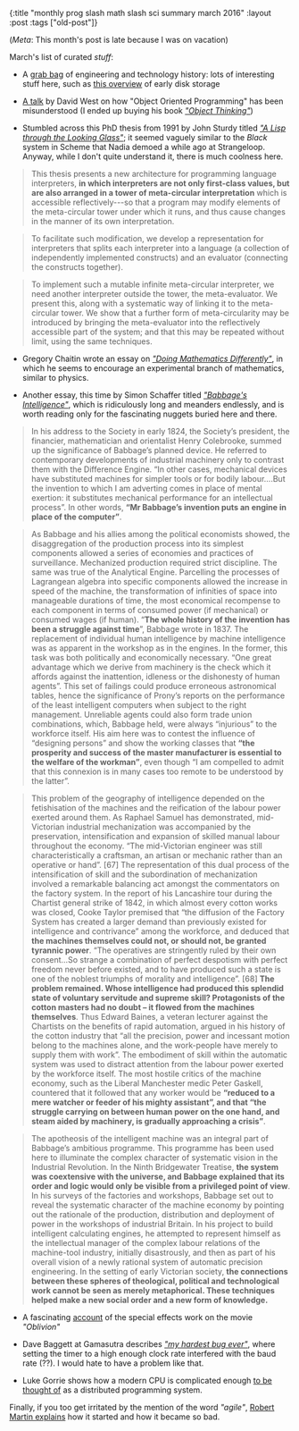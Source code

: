 {:title "monthly prog slash math slash sci summary march 2016"
:layout :post
 :tags ["old-post"]}



(_Meta_: This month's post is late because I was on vacation)



March's list of curated _stuff_:



- A [grab bag](http://ethw.org/Main_Page) of engineering and technology history: lots of interesting stuff here, such as [this overview](http://ethw.org/Creating_Magnetic_Disk_Storage_at_IBM) of early disk storage



- [A talk](https://www.youtube.com/watch?v=RdE-d_EhzmA) by David West on how "Object Oriented Programming" has been misunderstood (I ended up buying his book [_"Object Thinking"_](http://www.amazon.com/Object-Thinking-Developer-Reference-David/dp/0735619654))



- Stumbled across this PhD thesis from 1991 by John Sturdy titled [_"A Lisp through the Looking Glass"_](http://www.cb1.com/~john/thesis/thesis.html); it seemed vaguely similar to the _Black_ system in Scheme that Nadia demoed a while ago at Strangeloop. Anyway, while I don't quite understand it, there is much coolness here.



> This thesis presents a new architecture for programming language interpreters, **in which interpreters are not only first-class values, but are also arranged in a tower of meta-circular interpretation** which is accessible reflectively---so that a program may modify elements of the meta-circular tower under which it runs, and thus cause changes in the manner of its own interpretation.

>

> To facilitate such modification, we develop a representation for interpreters that splits each interpreter into a language (a collection of independently implemented constructs) and an evaluator (connecting the constructs together).

> 

> To implement such a mutable infinite meta-circular interpreter, we need another interpreter outside the tower, the meta-evaluator. We present this, along with a systematic way of linking it to the meta-circular tower. We show that a further form of meta-circularity may be introduced by bringing the meta-evaluator into the reflectively accessible part of the system; and that this may be repeated without limit, using the same techniques.



- Gregory Chaitin wrote an essay on [_"Doing Mathematics Differently"_](http://inference-review.com/article/doing-mathematics-differently), in which he seems to encourage an experimental branch of mathematics, similar to physics.



- Another essay, this time by Simon Schaffer titled [_"Babbage's Intelligence"_](http://www.imaginaryfutures.net/2007/04/16/babbages-intelligence-by-simon-schaffer/), which is ridiculously long and meanders endlessly, and is worth reading only for the fascinating nuggets buried here and there.



> In his address to the Society in early 1824, the Society’s president, the financier, mathematician and orientalist Henry Colebrooke, summed up the significance of Babbage’s planned device. He referred to contemporary developments of industrial machinery only to contrast them with the Difference Engine. “In other cases, mechanical devices have substituted machines for simpler tools or for bodily labour….But the invention to which I am adverting comes in place of mental exertion: it substitutes mechanical performance for an intellectual process”. In other words, **“Mr Babbage’s invention puts an engine in place of the computer”**.



> As Babbage and his allies among the political economists showed, the disaggregation of the production process into its simplest components allowed a series of economies and practices of surveillance. Mechanized production required strict discipline. The same was true of the Analytical Engine. Parcelling the processes of Lagrangean algebra into specific components allowed the increase in speed of the machine, the transformation of infinities of space into manageable durations of time, the most economical recompense to each component in terms of consumed power (if mechanical) or consumed wages (if human). “**The whole history of the invention has been a struggle against time**”, Babbage wrote in 1837. The replacement of individual human intelligence by machine intelligence was as apparent in the workshop as in the engines. In the former, this task was both politically and economically necessary. “One great advantage which we derive from machinery is the check which it affords against the inattention, idleness or the dishonesty of human agents”. This set of failings could produce erroneous astronomical tables, hence the significance of Prony’s reports on the performance of the least intelligent computers when subject to the right management. Unreliable agents could also form trade union combinations, which, Babbage held, were always “injurious” to the workforce itself. His aim here was to contest the influence of “designing persons” and show the working classes that **“the prosperity and success of the master manufacturer is essential to the welfare of the workman”**, even though “I am compelled to admit that this connexion is in many cases too remote to be understood by the latter”.



> This problem of the geography of intelligence depended on the fetishisation of the machines and the reification of the labour power exerted around them. As Raphael Samuel has demonstrated, mid-Victorian industrial mechanization was accompanied by the preservation, intensification and expansion of skilled manual labour throughout the economy. “The mid-Victorian engineer was still characteristically a craftsman, an artisan or mechanic rather than an operative or hand”. [67] The representation of this dual process of the intensification of skill and the subordination of mechanization involved a remarkable balancing act amongst the commentators on the factory system. In the report of his Lancashire tour during the Chartist general strike of 1842, in which almost every cotton works was closed, Cooke Taylor premised that “the diffusion of the Factory System has created a larger demand than previously existed for intelligence and contrivance” among the workforce, and deduced that **the machines themselves could not, or should not, be granted tyrannic power**. “The operatives are stringently ruled by their own consent…So strange a combination of perfect despotism with perfect freedom never before existed, and to have produced such a state is one of the noblest triumphs of morality and intelligence”. [68] **The problem remained. Whose intelligence had produced this splendid state of voluntary servitude and supreme skill? Protagonists of the cotton masters had no doubt – it flowed from the machines themselves**. Thus Edward Baines, a veteran lecturer against the Chartists on the benefits of rapid automation, argued in his history of the cotton industry that “all the precision, power and incessant motion belong to the machines alone, and the work-people have merely to supply them with work”. The embodiment of skill within the automatic system was used to distract attention from the labour power exerted by the workforce itself. The most hostile critics of the machine economy, such as the Liberal Manchester medic Peter Gaskell, countered that it followed that any worker would be **“reduced to a mere watcher or feeder of his mighty assistant”, and that “the struggle carrying on between human power on the one hand, and steam aided by machinery, is gradually approaching a crisis”**.



> The apotheosis of the intelligent machine was an integral part of Babbage’s ambitious programme. This programme has been used here to illuminate the complex character of systematic vision in the Industrial Revolution. In the Ninth Bridgewater Treatise, **the system was coextensive with the universe, and Babbage explained that its order and logic would only be visible from a privileged point of view**. In his surveys of the factories and workshops, Babbage set out to reveal the systematic character of the machine economy by pointing out the rationale of the production, distribution and deployment of power in the workshops of industrial Britain. In his project to build intelligent calculating engines, he attempted to represent himself as the intellectual manager of the complex labour relations of the machine-tool industry, initially disastrously, and then as part of his overall vision of a newly rational system of automatic precision engineering. In the setting of early Victorian society, **the connections between these spheres of theological, political and technological work cannot be seen as merely metaphorical. These techniques helped make a new social order and a new form of knowledge.**



- A fascinating [account](http://www.gmunk.com/OBLIVION-GFX) of the special effects work on the movie _"Oblivion"_



- Dave Baggett at Gamasutra describes [_"my hardest bug ever"_](http://www.gamasutra.com/blogs/DaveBaggett/20131031/203788/My_Hardest_Bug_Ever.php), where setting the timer to a high enough clock rate interfered with the baud rate (??). I would hate to have a problem like that.



- Luke Gorrie shows how a modern CPU is complicated enough [to be thought of](https://github.com/lukego/blog/issues/15) as a distributed programming system.



Finally, if you too get irritated by the mention of the word _"agile"_, [Robert Martin explains](https://www.youtube.com/watch?v=hG4LH6P8Syk) how it started and how it became so bad.


